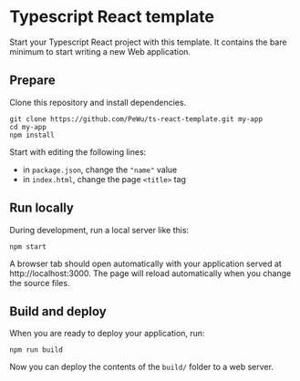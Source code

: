# Typescript React template

Start your Typescript React project with this template. It contains the bare
minimum to start writing a new Web application.

## Prepare

Clone this repository and install dependencies.
```
git clone https://github.com/PeWu/ts-react-template.git my-app
cd my-app
npm install
```

Start with editing the following lines:
- in `package.json`, change the `"name"` value
- in `index.html`, change the page `<title>` tag

## Run locally

During development, run a local server like this:
```
npm start
```

A browser tab should open automatically with your application served at
http://localhost:3000. The page will reload automatically when you change
the source files.

## Build and deploy

When you are ready to deploy your application, run:
```
npm run build
```

Now you can deploy the contents of the `build/` folder to a web server.
